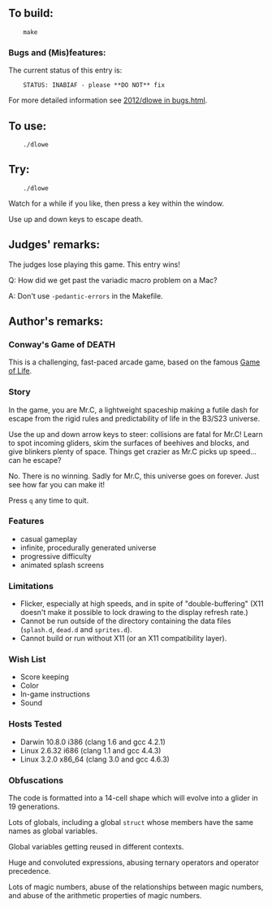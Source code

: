 ## To build:

``` <!---sh-->
    make
```


### Bugs and (Mis)features:

The current status of this entry is:

```
    STATUS: INABIAF - please **DO NOT** fix
```

For more detailed information see [2012/dlowe in bugs.html](../../bugs.html#2012_dlowe).


## To use:

``` <!---sh-->
    ./dlowe
```


## Try:

``` <!---sh-->
    ./dlowe
```

Watch for a while if you like, then press a key within the window.

Use up and down keys to escape death.


## Judges' remarks:

The judges lose playing this game. This entry wins!

Q: How did we get past the variadic macro problem on a Mac?

A: Don't use `-pedantic-errors` in the Makefile.


## Author's remarks:

### Conway's Game of DEATH

This is a challenging, fast-paced arcade game, based on the famous [Game of
Life](https://en.wikipedia.org/wiki/Conway%27s_Game_of_Life).

### Story

In the game, you are Mr.C, a lightweight spaceship making a futile dash for
escape from the rigid rules and predictability of life in the B3/S23 universe.

Use the up and down arrow keys to steer: collisions are fatal for Mr.C! Learn
to spot incoming gliders, skim the surfaces of beehives and blocks, and give
blinkers plenty of space. Things get crazier as Mr.C picks up speed... can he
escape?

No. There is no winning. Sadly for Mr.C, this universe goes on forever. Just
see how far you can make it!

Press `q` any time to quit.


### Features

* casual gameplay
* infinite, procedurally generated universe
* progressive difficulty
* animated splash screens


### Limitations

* Flicker, especially at high speeds, and in spite of "double-buffering" (X11
  doesn't make it possible to lock drawing to the display refresh rate.)
* Cannot be run outside of the directory containing the data files (`splash.d`,
  `dead.d` and `sprites.d`).
* Cannot build or run without X11 (or an X11 compatibility layer).


### Wish List

* Score keeping
* Color
* In-game instructions
* Sound

### Hosts Tested

* Darwin 10.8.0 i386 (clang 1.6 and gcc 4.2.1)
* Linux 2.6.32 i686 (clang 1.1 and gcc 4.4.3)
* Linux 3.2.0 x86\_64 (clang 3.0 and gcc 4.6.3)

### Obfuscations

The code is formatted into a 14-cell shape which will evolve into a glider in
19 generations.

Lots of globals, including a global `struct` whose members have the same names
as global variables.

Global variables getting reused in different contexts.

Huge and convoluted expressions, abusing ternary operators and operator
precedence.

Lots of magic numbers, abuse of the relationships between magic numbers, and
abuse of the arithmetic properties of magic numbers.


<!--

    Copyright © 1984-2024 by Landon Curt Noll. All Rights Reserved.

    You are free to share and adapt this file under the terms of this license:

	Creative Commons Attribution-ShareAlike 4.0 International (CC BY-SA 4.0)

    For more information, see:

	https://creativecommons.org/licenses/by-sa/4.0/

-->
